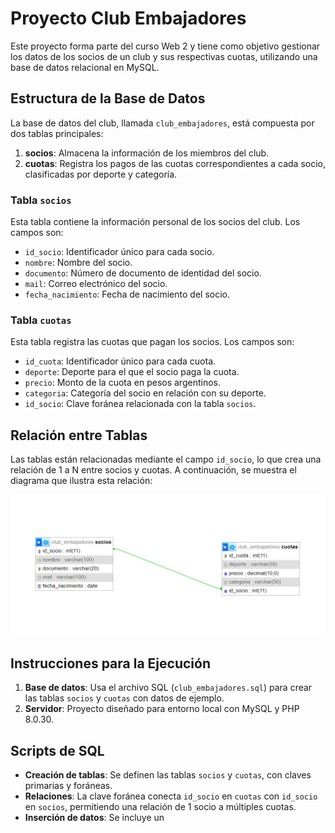 # Proyecto Club Embajadores

Este proyecto forma parte del curso Web 2 y tiene como objetivo gestionar los datos de los socios de un club y sus respectivas cuotas, utilizando una base de datos relacional en MySQL.

## Estructura de la Base de Datos

La base de datos del club, llamada `club_embajadores`, está compuesta por dos tablas principales:

1. **socios**: Almacena la información de los miembros del club.
2. **cuotas**: Registra los pagos de las cuotas correspondientes a cada socio, clasificadas por deporte y categoría.

### Tabla `socios`

Esta tabla contiene la información personal de los socios del club. Los campos son:

- `id_socio`: Identificador único para cada socio.
- `nombre`: Nombre del socio.
- `documento`: Número de documento de identidad del socio.
- `mail`: Correo electrónico del socio.
- `fecha_nacimiento`: Fecha de nacimiento del socio.

### Tabla `cuotas`

Esta tabla registra las cuotas que pagan los socios. Los campos son:

- `id_cuota`: Identificador único para cada cuota.
- `deporte`: Deporte para el que el socio paga la cuota.
- `precio`: Monto de la cuota en pesos argentinos.
- `categoria`: Categoría del socio en relación con su deporte.
- `id_socio`: Clave foránea relacionada con la tabla `socios`.

## Relación entre Tablas

Las tablas están relacionadas mediante el campo `id_socio`, lo que crea una relación de 1 a N entre socios y cuotas. A continuación, se muestra el diagrama que ilustra esta relación:

![Diagrama de la relación](./diagrama.jpg)

## Instrucciones para la Ejecución

1. **Base de datos**: Usa el archivo SQL (`club_embajadores.sql`) para crear las tablas `socios` y `cuotas` con datos de ejemplo.
2. **Servidor**: Proyecto diseñado para entorno local con MySQL y PHP 8.0.30.

## Scripts de SQL

- **Creación de tablas**: Se definen las tablas `socios` y `cuotas`, con claves primarias y foráneas.
- **Relaciones**: La clave foránea conecta `id_socio` en `cuotas` con `id_socio` en `socios`, permitiendo una relación de 1 socio a múltiples cuotas.
- **Inserción de datos**: Se incluye un
